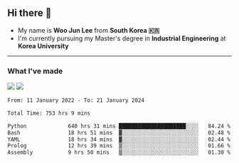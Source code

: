 ## Hi there 👋

- My name is **Woo Jun Lee** from **South Korea 🇰🇷**
- I'm currently pursuing my Master's degree in **Industrial Engineering** at **Korea University**

---

### What I've made

<a href="https://share.streamlit.io/tomtom1103/kuiai_hackathon_2022/main/JL_app.py"><img src="https://img.shields.io/badge/Journey Lee-161B22?style=for-the-badge&logo=streamlit&logoColor=FF4B4B"/></a> <a href="https://jeon-100.github.io/Dangzang/"><img src="https://img.shields.io/badge/당신을 위한 장학금, 당장!-161B22?style=for-the-badge&logo=react&logoColor=#61DAFB"/></a>

<!--START_SECTION:waka-->

```txt
From: 11 January 2022 - To: 21 January 2024

Total Time: 753 hrs 9 mins

Python             640 hrs 31 mins █████████████████████░░░░   84.24 %
Bash               18 hrs 51 mins  ▓░░░░░░░░░░░░░░░░░░░░░░░░   02.48 %
YAML               18 hrs 34 mins  ▓░░░░░░░░░░░░░░░░░░░░░░░░   02.44 %
Prolog             12 hrs 39 mins  ▒░░░░░░░░░░░░░░░░░░░░░░░░   01.66 %
Assembly           9 hrs 50 mins   ▒░░░░░░░░░░░░░░░░░░░░░░░░   01.30 %
```

<!--END_SECTION:waka-->
